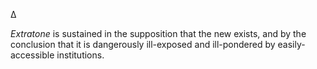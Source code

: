 ∆

*Extratone* is sustained in the supposition that the new exists, and by the conclusion that it is dangerously ill-exposed and ill-pondered by easily-accessible institutions.